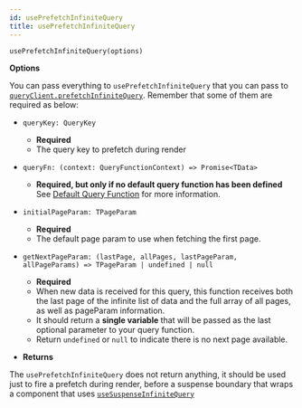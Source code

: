 ```yaml
---
id: usePrefetchInfiniteQuery
title: usePrefetchInfiniteQuery
---
```


```tsx
usePrefetchInfiniteQuery(options)
```

**Options**

You can pass everything to `usePrefetchInfiniteQuery` that you can pass to [`queryClient.prefetchInfiniteQuery`](../../../../../reference/QueryClient.md#queryclientprefetchinfinitequery). Remember that some of them are required as below:

- `queryKey: QueryKey`

  - **Required**
  - The query key to prefetch during render

- `queryFn: (context: QueryFunctionContext) => Promise<TData>`

  - **Required, but only if no default query function has been defined** See [Default Query Function](../../../guides/default-query-function.md) for more information.

- `initialPageParam: TPageParam`

  - **Required**
  - The default page param to use when fetching the first page.

- `getNextPageParam: (lastPage, allPages, lastPageParam, allPageParams) => TPageParam | undefined | null`

  - **Required**
  - When new data is received for this query, this function receives both the last page of the infinite list of data and the full array of all pages, as well as pageParam information.
  - It should return a **single variable** that will be passed as the last optional parameter to your query function.
  - Return `undefined` or `null` to indicate there is no next page available.

- **Returns**

The `usePrefetchInfiniteQuery` does not return anything, it should be used just to fire a prefetch during render, before a suspense boundary that wraps a component that uses [`useSuspenseInfiniteQuery`](../../../reference/useSuspenseInfiniteQuery.md)
